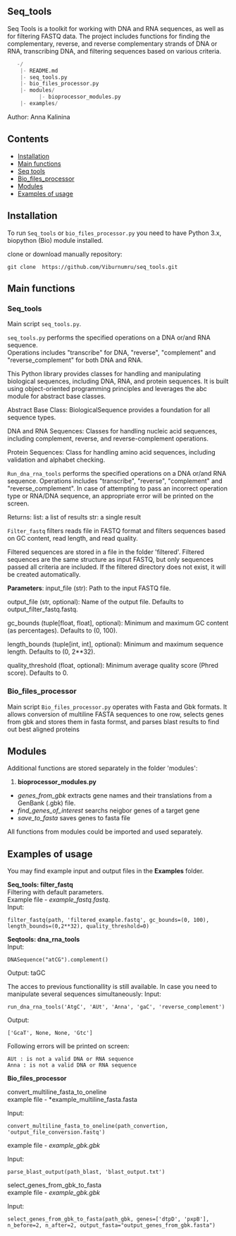 ## Seq_tools

Seq Tools is a toolkit for working with DNA and RNA sequences, as well as for filtering FASTQ data. The project includes functions for finding the complementary, reverse, and reverse complementary strands of DNA or RNA, transcribing DNA, and filtering sequences based on various criteria.

 ```python
    -/
     |- README.md
     |- seq_tools.py
     |- bio_files_processor.py
     |- modules/
           |- bioprocessor_modules.py
     |- examples/
 ```

Author: Anna Kalinina

## Contents

- [Installation](#Installation)
- [Main functions](##Main-functions)
- [Seq tools](###Seq_tools)
- [Bio_files_processor](###Bio_files_processor)
- [Modules](##modules)
- [Examples of usage](##examples-of-usage)

## Installation
To run `Seq_tools` or `bio_files_processor.py` you need to have Python 3.x, biopython (Bio) module installed. 

clone or download manually repository: 
 ```
git clone  https://github.com/Viburnumru/seq_tools.git
 ```

## Main functions
### Seq_tools

Main script `seq_tools.py`.

`seq_tools.py` performs the specified operations on a DNA or/and RNA sequence.  
Operations includes "transcribe" for DNA, "reverse", "complement" and "reverse_complement" for both DNA and RNA.

This Python library provides classes for handling and manipulating biological sequences, including DNA, RNA, and protein sequences. It is built using object-oriented programming principles and leverages the abc module for abstract base classes.

Abstract Base Class: BiologicalSequence provides a foundation for all sequence types.

DNA and RNA Sequences: Classes for handling nucleic acid sequences, including complement, reverse, and reverse-complement operations.

Protein Sequences: Class for handling amino acid sequences, including validation and alphabet checking.

`Run_dna_rna_tools` performs the specified operations on a DNA or/and RNA sequence.
Operations includes "transcribe", "reverse", "complement" and "reverse_complement". In case of attempting to pass an incorrect operation type or RNA/DNA sequence, an appropriate error will be printed on the screen.

Returns: list: a list of results
str: a single result

`Filter_fastq` filters reads file in FASTQ format and filters sequences based on GC content, read length, and read quality.

Filtered sequences are stored in a file in the folder 'filtered'. Filtered sequences are the same structure as  input FASTQ, but only sequences passed all criteria are included. If the filtered directory does not exist, it will be created automatically.

**Parameters**:
input_file (str): Path to the input FASTQ file.

output_file (str, optional): Name of the output file. Defaults to output_filter_fastq.fastq.

gc_bounds (tuple[float, float], optional): Minimum and maximum GC content (as percentages). Defaults to (0, 100).

length_bounds (tuple[int, int], optional): Minimum and maximum sequence length. Defaults to (0, 2**32).

quality_threshold (float, optional): Minimum average quality score (Phred score). Defaults to 0.

### Bio_files_processor

Main script `Bio_files_processor.py` operates with Fasta and Gbk formats. It allows conversion of multiline FASTA sequences to one row, selects genes from gbk and stores them in fasta formst, and parses blast results to find out best aligned proteins 


## Modules

Additional functions are stored separately in the folder 'modules':
1.  **bioprocessor_modules.py**
   - *genes_from_gbk* extracts gene names and their translations from a GenBank (.gbk) file.  
   - *find_genes_of_interest* searchs neigbor genes of a target gene  
   - *save_to_fasta* saves genes to fasta file  
   
All functions from modules could be imported and used separately.  

## Examples of usage

You may find example input and output files in the **Examples** folder.  

**Seq_tools: filter_fastq**  
Filtering with default parameters.    
Example file - *example_fastq.fastq*.   
Input:  
```
filter_fastq(path, 'filtered_example.fastq', gc_bounds=(0, 100), length_bounds=(0,2**32), quality_threshold=0)
```

**Seqtools: dna_rna_tools**  
Input:  
```
DNASequence("atCG").complement()
```
Output:  taGC

The acces to previous functionallity is still available. In case you need to manipulate several sequences simultaneously: 
Input:
```
run_dna_rna_tools('AtgC', 'AUt', 'Anna', 'gaC', 'reverse_complement')

```
Output:
```
['GcaT', None, None, 'Gtc']
```
Following errors will be printed on screen:
```
AUt : is not a valid DNA or RNA sequence
Anna : is not a valid DNA or RNA sequence
```

**Bio_files_processor**  

convert_multiline_fasta_to_oneline  
example file - *example_multiline_fasta.fasta  

Input:  
```
convert_multiline_fasta_to_oneline(path_convertion, 'output_file_conversion.fastq')
``` 
example file - *example_gbk.gbk*  

Input:
```
parse_blast_output(path_blast, 'blast_output.txt')
```

select_genes_from_gbk_to_fasta  
example file - *example_gbk.gbk*  

Input:
```
select_genes_from_gbk_to_fasta(path_gbk, genes=['dtpD', 'pxpB'], n_before=2, n_after=2, output_fasta="output_genes_from_gbk.fasta")

```
 
